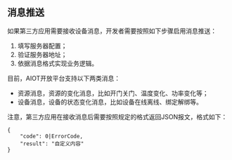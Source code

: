 ## 消息推送

如果第三方应用需要接收设备消息，开发者需要按照如下步骤启用消息推送：

1. 填写服务器配置；
2. 验证服务器地址；
3. 依据消息格式实现业务逻辑。

目前，AIOT开放平台支持以下两类消息：

* 资源消息，资源的变化消息，比如开门关门、温度变化、功率变化等；
* 设备消息，设备的状态变化消息，比如设备在线离线、绑定解绑等。

注意，第三方应用在接收消息后需要按照规定的格式返回JSON报文，格式如下：

```
{
    "code": 0|ErrorCode,
    "result": "自定义内容"
}
```



